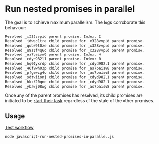 # Run nested promises in parallel

The goal is to achieve maximum parallelism. The logs corroborate this behaviour:

```sh
Resolved _x328vvpid parent promise. Index: 2
Resolved _jdwac1tra child promise for _x328vvpid parent promise.
Resolved _qubs9t0ze child promise for _x328vvpid parent promise.
Resolved _u9z1f4q6q child promise for _x328vvpid parent promise.
Resolved _as7paisw8 parent promise. Index: 4
Resolved _cdyd982l1 parent promise. Index: 0
Resolved _hq01yxrdp child promise for _cdyd982l1 parent promise.
Resolved _46fvwh03p child promise for _as7paisw8 parent promise.
Resolved _pfgewzg4o child promise for _as7paisw8 parent promise.
Resolved _sdtwiionj child promise for _cdyd982l1 parent promise.
Resolved _hkzk20qne child promise for _cdyd982l1 parent promise.
Resolved _ybawj08wg child promise for _as7paisw8 parent promise.
```

Once any of the parent promises has resolved, its child promises are initiated to be [start their task](https://stackoverflow.com/a/30823708/9599137) regardless of the state of the other promises.

## Usage

[Test workflow](../.github/workflows/javascript-run-nested-promises-in-parallel.yml)

```sh
node javascript-run-nested-promises-in-parallel.js
```